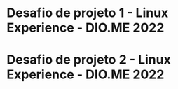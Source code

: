 # Desafio de projeto 1 - Linux Experience - DIO.ME 2022
# Desafio de projeto 2 - Linux Experience - DIO.ME 2022

